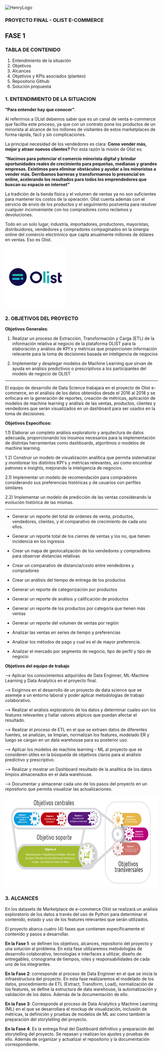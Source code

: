 ![HenryLogo](https://d31uz8lwfmyn8g.cloudfront.net/Assets/logo-henry-white-lg.png)

### PROYECTO FINAL - OLIST E-COMMERCE

## FASE 1

### TABLA DE CONTENIDO

1.	Entendimiento de la situación
2.	Objetivos
3.	Alcances
4.	Objetivos y KPIs asociados (planteo)
5.	Repositorio Github
6.	Solución propuesta


### 1. ENTENDIMIENTO DE LA SITUACION

**“Para entender hay que conocer”**.  

Al referirnos a OList debemos saber que es un canal de venta e-commerce que facilita este proceso, ya que con un contrato pone los productos de un minorista al alcance de los millones de visitantes de estos marketplaces de forma rápida, fácil y sin complicaciones. 

La principal necesidad de los vendedores es clara: **Como vender más, mejor y atraer nuevos clientes?** Por esta razón la misión de Olist es:

**“Nacimos para potenciar el comercio minorista digital y brindar oportunidades reales de crecimiento para pequeñas, medianas y grandes empresas. Existimos para eliminar obstáculos y ayudar a los minoristas a vender más. Derribamos barreras y transformamos lo presencial en online, acelerando los resultados para todos los emprendedores que buscan su espacio en internet”**

La tradición de la tienda física y el volumen de ventas ya no son suficientes para mantener los costos de la operación. Olist cuenta además con el servicio de envío de los productos y el seguimiento postventa para resolver cualquier inconveniente con los compradores como reclamos y devoluciones.

Todo en un solo lugar, industria, importadores, productores, mayoristas, distribuidores, vendedores y compradores compaginados en la sinergia online del comercio electrónico que capta anualmente millones de dólares en ventas. Eso es Olist.

<img src="./src/Olist1.png"  height="200">

### 2. OBJETIVOS DEL PROYECTO

**Objetivos Generales**:

1) Realizar un proceso de Extracción, Transformación y Carga (ETL) de la información relativa al negocio de la plataforma OLIST para la elaboración y análisis de KPI's y métricas que proporcionen información relevante para la toma de decisiones basada en inteligencia de negocios

2) Implementar y desplegar modelos de Machine Learning que sirvan de ayuda en análisis predictivos o prescriptivos a los participantes del modelo de negocio de OLIST

-------------------------------------------------

El equipo de desarrollo de Data Science trabajara en el proyecto de Olist e-commerce, en el análisis de los datos obtenidos desde el 2016 al 2018 y se enfocara en la generación de reportes, creación de métricas, aplicación de modelos de machine learning y análisis de las ventas, productos, clientes y vendedores que serán visualizados en un dashboard para ser usados en la toma de decisiones.

**Objetivos Especificos:**

1.1)  Elaborar un completo análisis exploratorio y arquitectura de datos adecuada, proporcionando los insumos necesarios para la implementación de distintas herramientas como dashboards, algoritmos o modelos de machine learning.

1.2) Construir un modelo de visualización analítica que permita sistematizar y monitorear los distintos KPI's y métricas relevantes, asi como encontrar patrones e insights, mejorando la inteligencia de negocios.

2.1) Implementar un modelo de recomendación para compradores considerando sus preferencias históricas y de usuarios con perfiles similares

2.2) Implementar un modelo de predicción de las ventas considerando la evolución histórica de las mismas.

-----------------------------------------------------------------------

-	Generar un reporte del total de ordenes de venta, productos, vendedores, clientes, y el comparativo de crecimiento de cada uno ellos.

-	Generar un reporte total de los cierres de ventas y los no, que tienen incidencia en los ingresos 

-	Crear un mapa de geolocalización de los vendedores y compradores para observar distancias relativas

-	Crear un comparativo de distancia/costo entre vendedores y compradores

-	Crear un análisis del tiempo de entrega de los productos

-	Generar un reporte de categorización por productos

-	Generar un reporte de análisis y calificación de productos

-	Generar un reporte de los productos por categoría que tienen más ventas

-	Generar un reporte del volumen de ventas por región

-	Analizar las ventas en series de tiempo y preferencias

-	Analizar los métodos de pago y cual es el de mayor preferencia.

-	Analizar el mercado por segmento de negocio, tipo de perfil y tipo de negocio

**Objetivos del equipo de trabajo**

-->	Aplicar los conocimientos adquiridos de Data Enginner, ML-Machine Learning y Data Analytics en el proyecto final.  

-->	Exigirnos en el desarrollo de un proyecto de data science que se asemeje a un entorno laboral y poder aplicar metodologías de trabajo      colaborativo.

-->	Realizar el análisis exploratorio de los datos y determinar cuales son los features relevantes y hallar valores atípicos que puedan afectar el resultado.

-->	Realizar el proceso de ETL en el que se extraen datos de diferentes fuentes, se analizan, se limpian, normalizan los features, modelado ER y   luego se cargan en un data warehouse para su posterior uso.

-->	Aplicar los modelos de machine learning – ML al proyecto que se consideren útiles en la búsqueda de objetivos claros para al análisis predictivo y prescriptivo.

-->	Realizar y mostrar un Dashboard resultado de la analítica de los datos limpios almacenados en el data warehouse.

-->	Documentar y almacenar cada uno de los pasos del proyecto en un repositorio que permita visualizar las actualizaciones.

<img src="./src/objetivos.jpg"  height="300"> 

### 3. ALCANCES

En los datasets de Marketplace de e-commerce Olist se realizará un análisis exploratorio de los datos a través del uso de Python para determinar el contenido, estado y uso de los features relevantes que serán utilizados.  

El proyecto abarca cuatro (4) fases que contienen específicamente el contenido y pasos a desarrollar.

**En la Fase 1**: se definen los objetivos, alcances, repositorio del proyecto y una solución al problema. En esta fase utilizaremos metodologías de desarrollo colaborativo, tecnologías e interfaces a utilizar, diseño de entregables, cronograma de tiempos, roles y responsabilidades de cada uno de los integrantes. 

**En la Fase 2**: corresponde al proceso de Data Enginner en el que se inicia la infraestructura del proyecto. En esta fase realizaremos el modelado de los datos, procedimiento de ETL (Extract, Transform, Load), normalización de los features, se define la estructura de data warehouse, la automatización y validación de los datos. Además de la documentación de ello.

**En la Fase 3**: Corresponde al proceso de Data Analytics y Machine Learning (ML) en el que se desarrollara el mockup de visualización, inclusión de métricas, la definición y pruebas de modelos de ML asi como también la preparación del storytelling del proyecto.

**En la Fase 4**: Es la entrega final del Dashboard definitivo y preparación del storytelling del proyecto. Se repasan y realizan los ajustes y pruebas de ello. Además de organizar y actualizar el repositorio y la documentación correspondiente.

